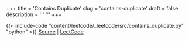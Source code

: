 +++
title = 'Contains Duplicate'
slug = 'contains-duplicate'
draft = false
description =  '''
'''
+++

{{< include-code "content/leetcode/_leetcode/src/contains_duplicate.py" "python" >}}
[Source](https://github.com/grind-rip/leetcode/blob/master/src/contains_duplicate.py) | [LeetCode](https://leetcode.com/problems/contains-duplicate)
